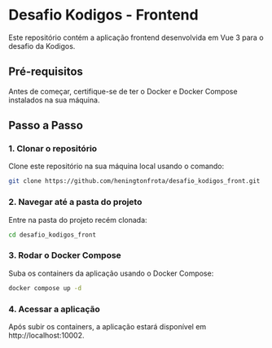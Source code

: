 # Desafio Kodigos - Frontend

Este repositório contém a aplicação frontend desenvolvida em Vue 3 para o desafio da Kodigos.

## Pré-requisitos

Antes de começar, certifique-se de ter o Docker e Docker Compose instalados na sua máquina.

## Passo a Passo

### 1. Clonar o repositório

Clone este repositório na sua máquina local usando o comando:

```bash
git clone https://github.com/heningtonfrota/desafio_kodigos_front.git
```

### 2. Navegar até a pasta do projeto

Entre na pasta do projeto recém clonada:

```bash
cd desafio_kodigos_front
```

### 3. Rodar o Docker Compose

Suba os containers da aplicação usando o Docker Compose:

```bash
docker compose up -d
```

### 4. Acessar a aplicação

Após subir os containers, a aplicação estará disponível em http://localhost:10002.